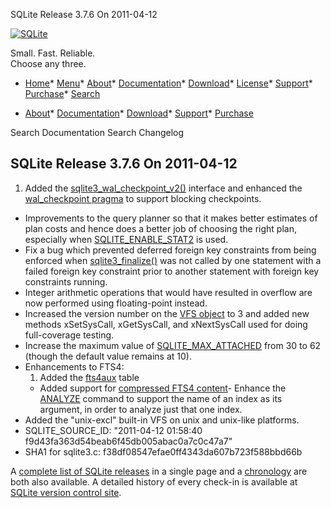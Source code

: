 




SQLite Release 3\.7\.6 On 2011\-04\-12




[![SQLite](../images/sqlite370_banner.gif)](../index.html)


Small. Fast. Reliable.  
Choose any three.


* [Home](../index.html)* [Menu](javascript:void(0))* [About](../about.html)* [Documentation](../docs.html)* [Download](../download.html)* [License](../copyright.html)* [Support](../support.html)* [Purchase](../prosupport.html)* [Search](javascript:void(0))




* [About](../about.html)* [Documentation](../docs.html)* [Download](../download.html)* [Support](../support.html)* [Purchase](../prosupport.html)






Search Documentation
Search Changelog







## SQLite Release 3\.7\.6 On 2011\-04\-12

1. Added the [sqlite3\_wal\_checkpoint\_v2()](../c3ref/wal_checkpoint_v2.html) interface and enhanced the
 [wal\_checkpoint pragma](../pragma.html#pragma_wal_checkpoint) to support blocking checkpoints.
- Improvements to the query planner so that it makes better estimates of
 plan costs and hence does a better job of choosing the right plan,
 especially when [SQLITE\_ENABLE\_STAT2](../compile.html#enable_stat2) is used.
- Fix a bug which prevented deferred foreign key constraints from being
 enforced when [sqlite3\_finalize()](../c3ref/finalize.html) was not
 called by one statement with a failed foreign key constraint prior to
 another statement with foreign key constraints running.
- Integer arithmetic operations that would have resulted in overflow
 are now performed using floating\-point instead.
- Increased the version number on the [VFS object](../c3ref/vfs.html) to
 3 and added new methods xSetSysCall, xGetSysCall, and xNextSysCall
 used for doing full\-coverage testing.
- Increase the maximum value of [SQLITE\_MAX\_ATTACHED](../limits.html#max_attached) from 30 to 62
 (though the default value remains at 10\).
- Enhancements to FTS4:
	1. Added the [fts4aux](../fts3.html#fts4aux) table
	 - Added support for [compressed FTS4 content](../fts3.html#*fts4compression)- Enhance the [ANALYZE](../lang_analyze.html) command to support the name of an index
 as its argument, in order to analyze just that one index.
- Added the "unix\-excl" built\-in VFS on unix and unix\-like platforms.
- SQLITE\_SOURCE\_ID:
 "2011\-04\-12 01:58:40 f9d43fa363d54beab6f45db005abac0a7c0c47a7"
- SHA1 for sqlite3\.c: f38df08547efae0ff4343da607b723f588bbd66b



A [complete list of SQLite releases](../changes.html)
 in a single page and a [chronology](../chronology.html) are both also available.
 A detailed history of every
 check\-in is available at
 [SQLite version control site](https://www.sqlite.org/src/timeline).


